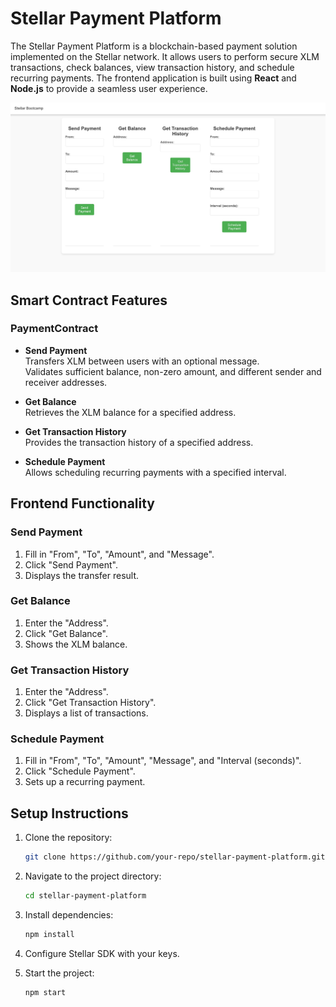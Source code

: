 # Stellar Payment Platform

The Stellar Payment Platform is a blockchain-based payment solution implemented on the Stellar network. It allows users to perform secure XLM transactions, check balances, view transaction history, and schedule recurring payments. The frontend application is built using **React** and **Node.js** to provide a seamless user experience.

![Frontend Screenshot](app_image.jpg) <!-- Update with your image path -->

## Smart Contract Features

### PaymentContract

- **Send Payment**  
  Transfers XLM between users with an optional message.  
  Validates sufficient balance, non-zero amount, and different sender and receiver addresses.

- **Get Balance**  
  Retrieves the XLM balance for a specified address.

- **Get Transaction History**  
  Provides the transaction history of a specified address.

- **Schedule Payment**  
  Allows scheduling recurring payments with a specified interval.

## Frontend Functionality

### Send Payment

1. Fill in "From", "To", "Amount", and "Message".
2. Click "Send Payment".
3. Displays the transfer result.

### Get Balance

1. Enter the "Address".
2. Click "Get Balance".
3. Shows the XLM balance.

### Get Transaction History

1. Enter the "Address".
2. Click "Get Transaction History".
3. Displays a list of transactions.

### Schedule Payment

1. Fill in "From", "To", "Amount", "Message", and "Interval (seconds)".
2. Click "Schedule Payment".
3. Sets up a recurring payment.

## Setup Instructions

1. Clone the repository:
   ```bash
   git clone https://github.com/your-repo/stellar-payment-platform.git

2. Navigate to the project directory:
   ```bash
   cd stellar-payment-platform

3. Install dependencies:
   ```bash
   npm install

4. Configure Stellar SDK with your keys.

5. Start the project:
   ```bash
   npm start 
